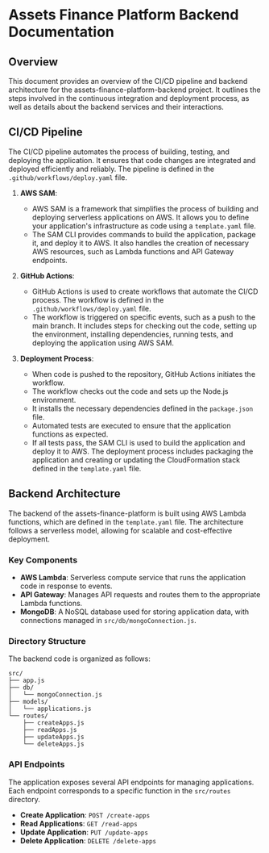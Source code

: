 # Assets Finance Platform Backend Documentation

## Overview

This document provides an overview of the CI/CD pipeline and backend architecture for the assets-finance-platform-backend project. It outlines the steps involved in the continuous integration and deployment process, as well as details about the backend services and their interactions.

## CI/CD Pipeline

The CI/CD pipeline automates the process of building, testing, and deploying the application. It ensures that code changes are integrated and deployed efficiently and reliably. The pipeline is defined in the `.github/workflows/deploy.yaml` file.



1. **AWS SAM**:
   - AWS SAM is a framework that simplifies the process of building and deploying serverless applications on AWS. It allows you to define your application's infrastructure as code using a `template.yaml` file.
   - The SAM CLI provides commands to build the application, package it, and deploy it to AWS. It also handles the creation of necessary AWS resources, such as Lambda functions and API Gateway endpoints.

2. **GitHub Actions**:
   - GitHub Actions is used to create workflows that automate the CI/CD process. The workflow is defined in the `.github/workflows/deploy.yaml` file.
   - The workflow is triggered on specific events, such as a push to the main branch. It includes steps for checking out the code, setting up the environment, installing dependencies, running tests, and deploying the application using AWS SAM.

3. **Deployment Process**:
   - When code is pushed to the repository, GitHub Actions initiates the workflow.
   - The workflow checks out the code and sets up the Node.js environment.
   - It installs the necessary dependencies defined in the `package.json` file.
   - Automated tests are executed to ensure that the application functions as expected.
   - If all tests pass, the SAM CLI is used to build the application and deploy it to AWS. The deployment process includes packaging the application and creating or updating the CloudFormation stack defined in the `template.yaml` file.

## Backend Architecture

The backend of the assets-finance-platform is built using AWS Lambda functions, which are defined in the `template.yaml` file. The architecture follows a serverless model, allowing for scalable and cost-effective deployment.

### Key Components

- **AWS Lambda**: Serverless compute service that runs the application code in response to events.
- **API Gateway**: Manages API requests and routes them to the appropriate Lambda functions.
- **MongoDB**: A NoSQL database used for storing application data, with connections managed in `src/db/mongoConnection.js`.

### Directory Structure

The backend code is organized as follows:

```
src/
├── app.js                
├── db/
│   └── mongoConnection.js 
├── models/              
│   └── applications.js   
└── routes/              
    ├── createApps.js
    ├── readApps.js
    ├── updateApps.js
    └── deleteApps.js
```
### API Endpoints

The application exposes several API endpoints for managing applications. Each endpoint corresponds to a specific function in the `src/routes` directory.

- **Create Application**: `POST /create-apps`
- **Read Applications**: `GET /read-apps`
- **Update Application**: `PUT /update-apps`
- **Delete Application**: `DELETE /delete-apps`


